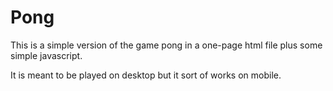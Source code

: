 # Pong

This is a simple version of the game pong in a one-page html file plus some simple javascript.

It is meant to be played on desktop but it sort of works on mobile.
